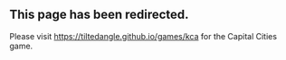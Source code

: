 ## This page has been redirected.

Please visit https://tiltedangle.github.io/games/kca for the Capital Cities game.
